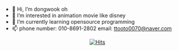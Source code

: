 - 👋 Hi, I’m dongwook oh
- 👀 I’m interested in animation movie like disney
- 🌱 I’m currently learning opensource programming
- 📫 phone number: 010-8691-2802 email: ttooto0070@naver.com
<div align=center>
	
  [![Hits]([![Hits](https://hits.seeyoufarm.com/api/count/incr/badge.svg?url=https%3A%2F%2Fgithub.com%2Fyappi1021&count_bg=%2379C83D&title_bg=%23555555&icon=&icon_color=%23E7E7E7&title=hits&edge_flat=false)](https://hits.seeyoufarm.com))](https://hits.seeyoufarm.com) 
	
  </div>
